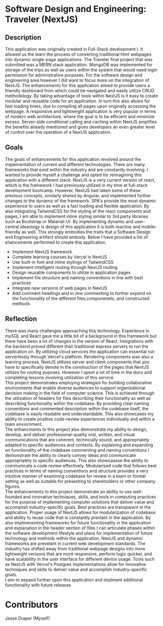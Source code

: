 # Software Design and Engineering: Traveler (NextJS) <br/>

## Description
This application was originally created in Full-Stack development I. It allowed us the learn the process of converting traditional html webpages into dynamic single-page applications. The Traveler final project that was submitted was a MERN stack application. MongoDB was implemented for storage of the trips as well as users within the system that would need login permission for administrative purposes. For the software design and engineering area however I did want to focus more on the integration of NextJS. The enhancements for this application aimed to provide users a friendly dashboard from which could be navigated and easily utilize CRUD methodology. By taking advantage of tools within NextJS is it easy to create modular and reusable code for an application. In turn this also allows for fast loading times, due to compiling all pages upon originally accessing the webpage. A responsive and lightweight application is very popular in terms of modern web architecture, where the goal is to be efficient and minimize excess. Server-side conditional calling and caching within NextJS amplifies the benefits already mentioned and gives developers an even greater level of control over the operation of a NextJS application.

## Goals
The goals of enhancements for this application revolved around the implementation of current and different technologies. There are many frameworks that exist within the industry and are constantly involving. I wanted to provide myself a challenge and opted for reimagining this application with a different stack. NextJS is a very current version of react, which is the framework I had previously utilized in my time at full-stack development bootcamp. However, NextJS had taken some of these previous concepts, similarly shared by Angular, and implemented further changes to the dynamic of the framework. SPA's provide the most dynamic experience to users as well as a fast loading and flexible application. By also integrating TailwindCSS for the styling of the react components and pages, I am able to implement inline styling similar to 3rd party libraries such as Bootstrap or Material-UI. By implementing dynamic and user-central ideaology is design of this application it is both reactive and mobile-friendly as well. This strongly embodies the traits that a Software Design and Engineering artifact should embody.
Below I have provided a list of ehancements performed to create this application.<br/>
<ul>
  <li>Implement NextJS framework</li>
  <li>Complete learning courses by Vercel in NextJS</li>
  <li>Use built-in font and inline stylings of TailwindCSS</li>
  <li>Implement intelligent routing through NextJS routing</li>
  <li>Design reusable components to utilize in application pages</li>
  <li>Implement file structure and naming conventions in line with best practices</li>
  <li>Integrate new versions of web pages in NextJS</li>
  <li>Add comment headings and in-line commenting to further expand on the functionality of the different files,componenets, and constructed methods</li>
</ul>

## Reflection

There was many challenges approaching this technology. Experience in mySQL and React gave me a little bit of a background in this framework but there have been a lot of changes in the version of React. Integrations with the backend proved different than traditional express servers to run the application on. By utilizing cloud services the application can essential run serverlessly through Vercel's platform. Rendering components was also a learning process. NextJS utilizes server and client components that you have to specifically denote in the construction of the pages that NextJS utilizes for routing puposes. However I spent a lot of time in the docs and completing lessons involving utilization of this service. <br/>
This project demonstrates employing strategies for building collaborative environments that enable diverse audiences to support organizational decision making in the field of computer science. This is achieved through the utilization of headers for files describing their functionality as well as describing functionality within the codebase. By providing clear naming conventions and commented description within the codebase itself, the codebase is easily readable and understandable. This also showcases my ability to create positive code-review experiences individually and within a team enviornment. <br/>
The enhancments to this project also demonstrate my ability to design, develop, and deliver professional-quality oral, written, and visual communications that are coherent, technically sound, and appropriately adapted to specific audiences and contexts. By explaining and expanding on functionality of the codebase commenting and naming conventions I demonstrate the ability to clearly convey ideas and communicate appropriately to specific audiences. This also showcasese the ability to communicate a code review effectively. Modularized code that follows best practices in terms of naming conventions and structure provides a very intuitive manner of examining codebase for review in a team or formal setting as well as suitable for presenting to shareholders or other company figures. <br/>
The enhancements to this project demonstrate an ability to use well-founded and innovative techniques, skills, and tools in computing practices for the purpose of implementing computer solutions that deliver value and accomplish industry-specific goals. Best practices are transparent in the application. Proper usage of NextJS allows for modularization of codebase and ability to reuse code that is constantly prevlant in the application. By also implmenenting frameworks for future functionality in the application and explanation in the header section of files I can articulate phases within the software development lifestyle and plans for implementation of future technology and methods within the application. NextJS and dynamic frameworks are prevelant in current web development standards. The industry has shifted away from traditional webpage designs into more lightweight verisons that are more responsive, perform logic quicker, and have scalability in the user interface for different device usage. Tools such as NextJS with Vercel's Postgres implementations allow for innovative techniques and skills to deliver value and accomplish industry-specific goals. <br/>
I aim to expand further upon this application and implment additional functionality with future releases

# Contributors
Jesse Draper (Myself)

